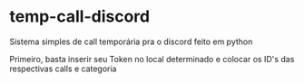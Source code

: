 # temp-call-discord
Sistema simples de call temporária pra o discord feito em python

Primeiro, basta inserir seu Token no local determinado e colocar os ID's das respectivas calls e categoria
